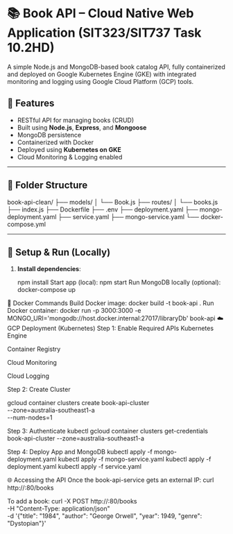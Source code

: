 # 📚 Book API – Cloud Native Web Application (SIT323/SIT737 Task 10.2HD)

A simple Node.js and MongoDB-based book catalog API, fully containerized and deployed on Google Kubernetes Engine (GKE) with integrated monitoring and logging using Google Cloud Platform (GCP) tools.

## 🚀 Features

- RESTful API for managing books (CRUD)
- Built using **Node.js**, **Express**, and **Mongoose**
- MongoDB persistence
- Containerized with Docker
- Deployed using **Kubernetes on GKE**
- Cloud Monitoring & Logging enabled

---

## 📁 Folder Structure

book-api-clean/
├── models/
│ └── Book.js
├── routes/
│ └── books.js
├── index.js
├── Dockerfile
├── .env
├── deployment.yaml
├── mongo-deployment.yaml
├── service.yaml
├── mongo-service.yaml
└── docker-compose.yml

---

## 🔧 Setup & Run (Locally)

1. **Install dependencies**:

   npm install
Start app (local):
npm start
Run MongoDB locally (optional):
docker-compose up

🐳 Docker Commands
Build Docker image:
docker build -t book-api .
Run Docker container:
docker run -p 3000:3000 -e MONGO_URI='mongodb://host.docker.internal:27017/libraryDb' book-api
☁️ GCP Deployment (Kubernetes)
Step 1: Enable Required APIs
Kubernetes Engine

Container Registry

Cloud Monitoring

Cloud Logging

Step 2: Create Cluster

gcloud container clusters create book-api-cluster \
  --zone=australia-southeast1-a \
  --num-nodes=1
  
Step 3: Authenticate kubectl
gcloud container clusters get-credentials book-api-cluster --zone=australia-southeast1-a

Step 4: Deploy App and MongoDB
kubectl apply -f mongo-deployment.yaml
kubectl apply -f mongo-service.yaml
kubectl apply -f deployment.yaml
kubectl apply -f service.yaml

🌐 Accessing the API
Once the book-api-service gets an external IP:
curl http://<EXTERNAL-IP>:80/books

To add a book:
curl -X POST http://<EXTERNAL-IP>:80/books \
  -H "Content-Type: application/json" \
  -d '{"title": "1984", "author": "George Orwell", "year": 1949, "genre": "Dystopian"}'
